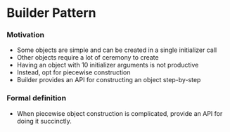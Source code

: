 # Builder Pattern

### Motivation
* Some objects are simple and can be created in a single initializer call
* Other objects require a lot of ceremony to create
* Having an object with 10 initializer arguments is not productive
* Instead, opt for piecewise construction
* Builder provides an API for constructing an object step-by-step


### Formal definition
- When piecewise object construction is complicated, provide an API for doing it succinctly.